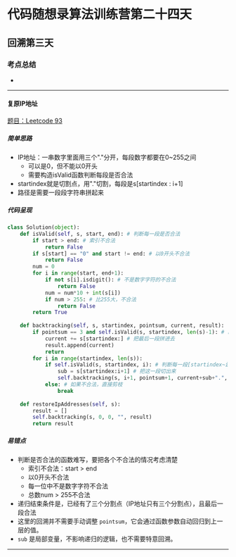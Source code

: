 # 代码随想录算法训练营第二十四天

## 回溯第三天

### 考点总结

- 

---

#### 复原IP地址

[题目：Leetcode 93](https://leetcode.com/problems/restore-ip-addresses)

##### 简单思路

- IP地址：一串数字里面用三个"."分开，每段数字都要在0~255之间
  - 可以是0，但不能以0开头
  - 需要构造isValid函数判断每段是否合法
- startindex就是切割点，用"."切割，每段是s[startindex : i+1]
- 路径是需要一段段字符串拼起来

##### 代码呈现

```python
class Solution(object):
    def isValid(self, s, start, end): # 判断每一段是否合法
        if start > end: # 索引不合法
            return False
        if s[start] == "0" and start != end: # 以0开头不合法
            return False
        num = 0
        for i in range(start, end+1):
            if not s[i].isdigit(): # 不是数字字符的不合法
                return False
            num = num*10 + int(s[i])
            if num > 255: # 比255大，不合法
                return False
        return True
    
    def backtracking(self, s, startindex, pointsum, current, result):
        if pointsum == 3 and self.isValid(s, startindex, len(s)-1): # 已有三分割点且最后一段合法
            current += s[startindex:] # 把最后一段拼进去
            result.append(current)
            return
        for i in range(startindex, len(s)):
            if self.isValid(s, startindex, i): # 判断每一段[startindex~i]是否合法
                sub = s[startindex:i+1] # 把这一段切出来
                self.backtracking(s, i+1, pointsum+1, current+sub+".", result) # 在这一段后面加分割点，往后递归
            else: # 如果不合法，直接剪枝
                break
        
    def restoreIpAddresses(self, s):
        result = []
        self.backtracking(s, 0, 0, "", result)
        return result
```

##### 易错点

- 判断是否合法的函数难写，要把各个不合法的情况考虑清楚
  - 索引不合法：start > end
  - 以0开头不合法
  - 每一位中不是数字字符不合法
  - 总数num > 255不合法
- 递归结束条件是，已经有了三个分割点（IP地址只有三个分割点），且最后一段合法
- 这里的回溯并不需要手动调整 `pointsum`，它会通过函数参数自动回归到上一层的值。
-  `sub` 是局部变量，不影响递归的逻辑，也不需要特意回溯。

---

